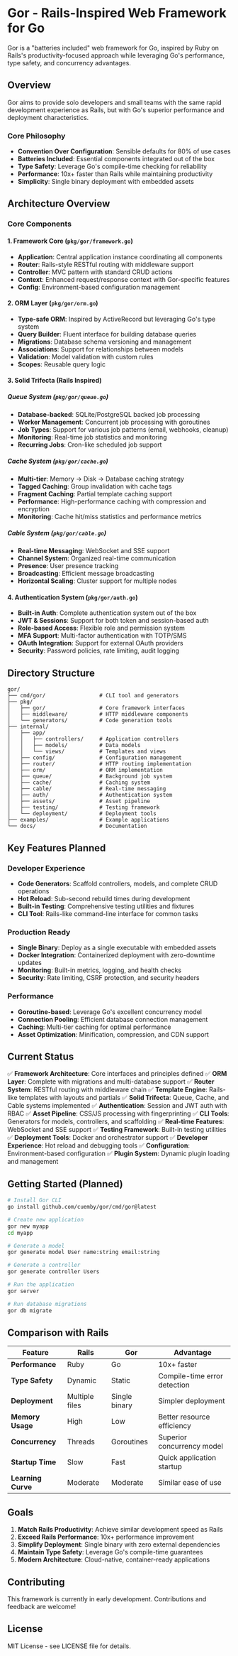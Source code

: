 # Gor - Rails-Inspired Web Framework for Go

Gor is a "batteries included" web framework for Go, inspired by Ruby on Rails's productivity-focused approach while leveraging Go's performance, type safety, and concurrency advantages.

## Overview

Gor aims to provide solo developers and small teams with the same rapid development experience as Rails, but with Go's superior performance and deployment characteristics.

### Core Philosophy

- **Convention Over Configuration**: Sensible defaults for 80% of use cases
- **Batteries Included**: Essential components integrated out of the box
- **Type Safety**: Leverage Go's compile-time checking for reliability
- **Performance**: 10x+ faster than Rails while maintaining productivity
- **Simplicity**: Single binary deployment with embedded assets

## Architecture Overview

### Core Components

#### 1. Framework Core (`pkg/gor/framework.go`)

- **Application**: Central application instance coordinating all components
- **Router**: Rails-style RESTful routing with middleware support
- **Controller**: MVC pattern with standard CRUD actions
- **Context**: Enhanced request/response context with Gor-specific features
- **Config**: Environment-based configuration management

#### 2. ORM Layer (`pkg/gor/orm.go`)

- **Type-safe ORM**: Inspired by ActiveRecord but leveraging Go's type system
- **Query Builder**: Fluent interface for building database queries
- **Migrations**: Database schema versioning and management
- **Associations**: Support for relationships between models
- **Validation**: Model validation with custom rules
- **Scopes**: Reusable query logic

#### 3. Solid Trifecta (Rails Inspired)

##### Queue System (`pkg/gor/queue.go`)

- **Database-backed**: SQLite/PostgreSQL backed job processing
- **Worker Management**: Concurrent job processing with goroutines
- **Job Types**: Support for various job patterns (email, webhooks, cleanup)
- **Monitoring**: Real-time job statistics and monitoring
- **Recurring Jobs**: Cron-like scheduled job support

##### Cache System (`pkg/gor/cache.go`)

- **Multi-tier**: Memory → Disk → Database caching strategy
- **Tagged Caching**: Group invalidation with cache tags
- **Fragment Caching**: Partial template caching support
- **Performance**: High-performance caching with compression and encryption
- **Monitoring**: Cache hit/miss statistics and performance metrics

##### Cable System (`pkg/gor/cable.go`)

- **Real-time Messaging**: WebSocket and SSE support
- **Channel System**: Organized real-time communication
- **Presence**: User presence tracking
- **Broadcasting**: Efficient message broadcasting
- **Horizontal Scaling**: Cluster support for multiple nodes

#### 4. Authentication System (`pkg/gor/auth.go`)

- **Built-in Auth**: Complete authentication system out of the box
- **JWT & Sessions**: Support for both token and session-based auth
- **Role-based Access**: Flexible role and permission system
- **MFA Support**: Multi-factor authentication with TOTP/SMS
- **OAuth Integration**: Support for external OAuth providers
- **Security**: Password policies, rate limiting, audit logging

## Directory Structure

```
gor/
├── cmd/gor/                 # CLI tool and generators
├── pkg/
│   ├── gor/                 # Core framework interfaces
│   ├── middleware/          # HTTP middleware components
│   └── generators/          # Code generation tools
├── internal/
│   ├── app/
│   │   ├── controllers/     # Application controllers
│   │   ├── models/          # Data models
│   │   └── views/           # Templates and views
│   ├── config/              # Configuration management
│   ├── router/              # HTTP routing implementation
│   ├── orm/                 # ORM implementation
│   ├── queue/               # Background job system
│   ├── cache/               # Caching system
│   ├── cable/               # Real-time messaging
│   ├── auth/                # Authentication system
│   ├── assets/              # Asset pipeline
│   ├── testing/             # Testing framework
│   └── deployment/          # Deployment tools
├── examples/                # Example applications
└── docs/                    # Documentation
```

## Key Features Planned

### Developer Experience

- **Code Generators**: Scaffold controllers, models, and complete CRUD operations
- **Hot Reload**: Sub-second rebuild times during development
- **Built-in Testing**: Comprehensive testing utilities and fixtures
- **CLI Tool**: Rails-like command-line interface for common tasks

### Production Ready

- **Single Binary**: Deploy as a single executable with embedded assets
- **Docker Integration**: Containerized deployment with zero-downtime updates
- **Monitoring**: Built-in metrics, logging, and health checks
- **Security**: Rate limiting, CSRF protection, and security headers

### Performance

- **Goroutine-based**: Leverage Go's excellent concurrency model
- **Connection Pooling**: Efficient database connection management
- **Caching**: Multi-tier caching for optimal performance
- **Asset Optimization**: Minification, compression, and CDN support

## Current Status

✅ **Framework Architecture**: Core interfaces and principles defined
✅ **ORM Layer**: Complete with migrations and multi-database support
✅ **Router System**: RESTful routing with middleware chain
✅ **Template Engine**: Rails-like templates with layouts and partials
✅ **Solid Trifecta**: Queue, Cache, and Cable systems implemented
✅ **Authentication**: Session and JWT auth with RBAC
✅ **Asset Pipeline**: CSS/JS processing with fingerprinting
✅ **CLI Tools**: Generators for models, controllers, and scaffolding
✅ **Real-time Features**: WebSocket and SSE support
✅ **Testing Framework**: Built-in testing utilities
✅ **Deployment Tools**: Docker and orchestrator support
✅ **Developer Experience**: Hot reload and debugging tools
✅ **Configuration**: Environment-based configuration
✅ **Plugin System**: Dynamic plugin loading and management

## Getting Started (Planned)

```bash
# Install Gor CLI
go install github.com/cuemby/gor/cmd/gor@latest

# Create new application
gor new myapp
cd myapp

# Generate a model
gor generate model User name:string email:string

# Generate a controller
gor generate controller Users

# Run the application
gor server

# Run database migrations
gor db migrate
```

## Comparison with Rails

| Feature | Rails | Gor | Advantage |
|---------|---------|-----|-----------|
| **Performance** | Ruby | Go | 10x+ faster |
| **Type Safety** | Dynamic | Static | Compile-time error detection |
| **Deployment** | Multiple files | Single binary | Simpler deployment |
| **Memory Usage** | High | Low | Better resource efficiency |
| **Concurrency** | Threads | Goroutines | Superior concurrency model |
| **Startup Time** | Slow | Fast | Quick application startup |
| **Learning Curve** | Moderate | Moderate | Similar ease of use |

## Goals

1. **Match Rails Productivity**: Achieve similar development speed as Rails
2. **Exceed Rails Performance**: 10x+ performance improvement
3. **Simplify Deployment**: Single binary with zero external dependencies
4. **Maintain Type Safety**: Leverage Go's compile-time guarantees
5. **Modern Architecture**: Cloud-native, container-ready applications

## Contributing

This framework is currently in early development. Contributions and feedback are welcome!

## License

MIT License - see LICENSE file for details.
